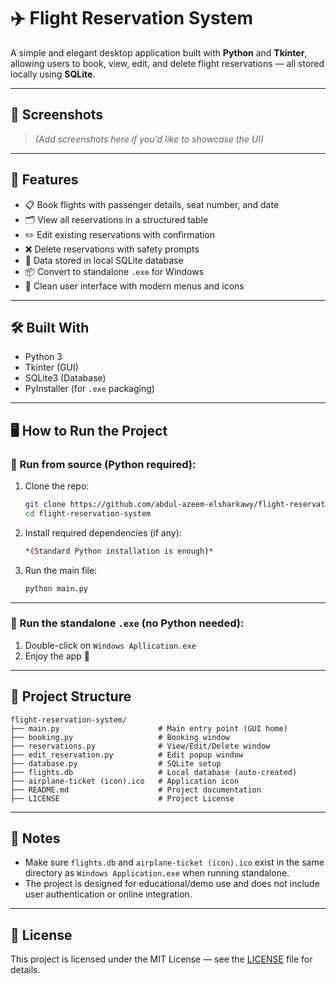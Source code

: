 # ✈️ Flight Reservation System

A simple and elegant desktop application built with **Python** and **Tkinter**, allowing users to book, view, edit, and delete flight reservations — all stored locally using **SQLite**.

---

## 📸 Screenshots

> *(Add screenshots here if you'd like to showcase the UI)*

---

## 🚀 Features

- 📋 Book flights with passenger details, seat number, and date
- 🗂️ View all reservations in a structured table
- ✏️ Edit existing reservations with confirmation
- ❌ Delete reservations with safety prompts
- 💾 Data stored in local SQLite database
- 📦 Convert to standalone `.exe` for Windows
- 🧭 Clean user interface with modern menus and icons

---

## 🛠️ Built With

- Python 3
- Tkinter (GUI)
- SQLite3 (Database)
- PyInstaller (for `.exe` packaging)

---

## 🖥️ How to Run the Project

### 🧪 Run from source (Python required):

1. Clone the repo:
    ```bash
   git clone https://github.com/abdul-azeem-elsharkawy/flight-reservation-system
   cd flight-reservation-system
    ````

2. Install required dependencies (if any):
    ```bash
   *(Standard Python installation is enough)*
    ````

3. Run the main file:
    ```bash
   python main.py
    ````

---

### 🧊 Run the standalone `.exe` (no Python needed):

1. Double-click on `Windows Apllication.exe`
2. Enjoy the app 🚀

---

## 📂 Project Structure

```
flight-reservation-system/
├── main.py                      # Main entry point (GUI home)
├── booking.py                   # Booking window
├── reservations.py              # View/Edit/Delete window
├── edit_reservation.py          # Edit popup window
├── database.py                  # SQLite setup
├── flights.db                   # Local database (auto-created)
├── airplane-ticket (icon).ico   # Application icon
├── README.md                    # Project documentation
├── LICENSE                      # Project License
```

---

## 📌 Notes

* Make sure `flights.db` and `airplane-ticket (icon).ico` exist in the same directory as `Windows Application.exe` when running standalone.
* The project is designed for educational/demo use and does not include user authentication or online integration.

---

## 📄 License

This project is licensed under the MIT License — see the [LICENSE](LICENSE) file for details.
